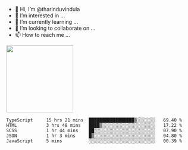 - 👋 Hi, I’m @tharinduvindula
- 👀 I’m interested in ...
- 🌱 I’m currently learning ...
- 💞️ I’m looking to collaborate on ...
- 📫 How to reach me ...

<!---
tharinduvindula/tharinduvindula is a ✨ special ✨ repository because its `README.md` (this file) appears on your GitHub profile.
You can click the Preview link to take a look at your changes.
--->

<img height="180em" src="https://github-readme-stats.vercel.app/api?username=tharinduvindula&show_icons=true&hide_border=false&&count_private=true&include_all_commits=true" />


<!--START_SECTION:waka-->

```text
TypeScript     15 hrs 21 mins  █████████████████▒░░░░░░░   69.40 %
HTML           3 hrs 48 mins   ████▒░░░░░░░░░░░░░░░░░░░░   17.22 %
SCSS           1 hr 44 mins    ██░░░░░░░░░░░░░░░░░░░░░░░   07.90 %
JSON           1 hr 3 mins     █▒░░░░░░░░░░░░░░░░░░░░░░░   04.80 %
JavaScript     5 mins          ░░░░░░░░░░░░░░░░░░░░░░░░░   00.39 %
```

<!--END_SECTION:waka-->

